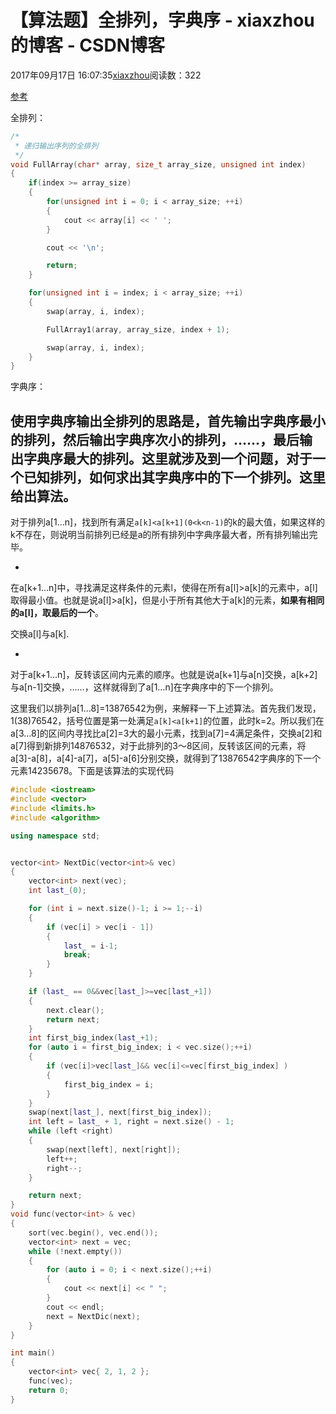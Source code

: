 # 【算法题】全排列，字典序 - xiaxzhou的博客 - CSDN博客





2017年09月17日 16:07:35[xiaxzhou](https://me.csdn.net/xiaxzhou)阅读数：322








[参考](http://www.cnblogs.com/nowornever-L/p/6008954.html)

全排列：

```cpp
/*
 * 递归输出序列的全排列
 */
void FullArray(char* array, size_t array_size, unsigned int index)
{
    if(index >= array_size)
    {
        for(unsigned int i = 0; i < array_size; ++i)
        {
            cout << array[i] << ' ';
        }

        cout << '\n';

        return;
    }

    for(unsigned int i = index; i < array_size; ++i)
    {
        swap(array, i, index);

        FullArray1(array, array_size, index + 1);

        swap(array, i, index);
    }
}
```

字典序：

使用字典序输出全排列的思路是，首先输出字典序最小的排列，然后输出字典序次小的排列，……，最后输出字典序最大的排列。这里就涉及到一个问题，对于一个已知排列，如何求出其字典序中的下一个排列。这里给出算法。
- 
对于排列a[1…n]，找到所有满足`a[k]<a[k+1](0<k<n-1)`的k的最大值，如果这样的k不存在，则说明当前排列已经是a的所有排列中字典序最大者，所有排列输出完毕。

- 
在a[k+1…n]中，寻找满足这样条件的元素l，使得在所有a[l]>a[k]的元素中，a[l]取得最小值。也就是说a[l]>a[k]，但是小于所有其他大于a[k]的元素，**如果有相同的a[l]，取最后的一个**。 

交换a[l]与a[k].

- 
对于a[k+1…n]，反转该区间内元素的顺序。也就是说a[k+1]与a[n]交换，a[k+2]与a[n-1]交换，……，这样就得到了a[1…n]在字典序中的下一个排列。


这里我们以排列a[1…8]=13876542为例，来解释一下上述算法。首先我们发现，1(38)76542，括号位置是第一处满足`a[k]<a[k+1]`的位置，此时k=2。所以我们在a[3…8]的区间内寻找比a[2]=3大的最小元素，找到a[7]=4满足条件，交换a[2]和a[7]得到新排列14876532，对于此排列的3～8区间，反转该区间的元素，将a[3]-a[8]，a[4]-a[7]，a[5]-a[6]分别交换，就得到了13876542字典序的下一个元素14235678。下面是该算法的实现代码

```cpp
#include <iostream>
#include <vector>
#include <limits.h>
#include <algorithm>

using namespace std;


vector<int> NextDic(vector<int>& vec)
{
    vector<int> next(vec);
    int last_(0);

    for (int i = next.size()-1; i >= 1;--i)
    {
        if (vec[i] > vec[i - 1])
        {
            last_ = i-1;
            break;
        }
    }

    if (last_ == 0&&vec[last_]>=vec[last_+1])
    {
        next.clear();
        return next;
    }
    int first_big_index(last_+1);
    for (auto i = first_big_index; i < vec.size();++i)
    {
        if (vec[i]>vec[last_]&& vec[i]<=vec[first_big_index] )
        {
            first_big_index = i;
        }
    }
    swap(next[last_], next[first_big_index]);
    int left = last_ + 1, right = next.size() - 1;
    while (left <right)
    {
        swap(next[left], next[right]);
        left++;
        right--;
    }

    return next;
}
void func(vector<int> & vec)
{
    sort(vec.begin(), vec.end());
    vector<int> next = vec;
    while (!next.empty())
    {
        for (auto i = 0; i < next.size();++i)
        {
            cout << next[i] << " ";
        }
        cout << endl;
        next = NextDic(next);
    }
}

int main()
{
    vector<int> vec{ 2, 1, 2 };
    func(vec);
    return 0;
}
```



